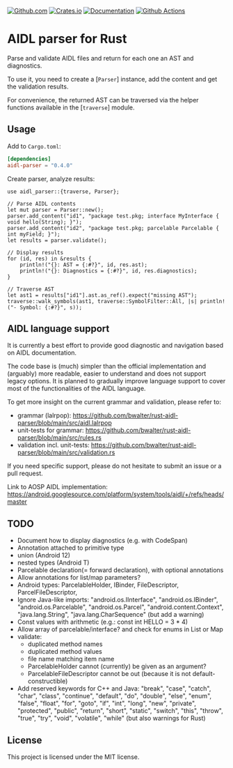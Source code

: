 [![Github.com](https://img.shields.io/badge/bwalter-rust--aidl--parser-blue?logo=github)](https://github.com/bwalter/rust-aidl-parser)
[![Crates.io](https://img.shields.io/crates/v/aidl-parser.svg?logo=rust)](https://crates.io/crates/aidl-parser)
[![Documentation](https://img.shields.io/docsrs/aidl-parser?label=docs.rs)](https://docs.rs/aidl-parser)
[![Github Actions](https://img.shields.io/github/workflow/status/bwalter/rust-aidl-parser/main?labels=CI)](https://github.com/bwalter/rust-aidl-parser)

# AIDL parser for Rust

Parse and validate AIDL files and return for each one an AST and diagnostics.

To use it, you need to create a [`Parser`] instance, add the content and
get the validation results.

For convenience, the returned AST can be traversed via the helper functions
available in the [`traverse`] module.

## Usage

Add to `Cargo.toml`:

```toml
[dependencies]
aidl-parser = "0.4.0"
```

Create parser, analyze results:

```
use aidl_parser::{traverse, Parser};

// Parse AIDL contents
let mut parser = Parser::new();
parser.add_content("id1", "package test.pkg; interface MyInterface { void hello(String); }");
parser.add_content("id2", "package test.pkg; parcelable Parcelable { int myField; }");
let results = parser.validate();

// Display results
for (id, res) in &results {
    println!("{}: AST = {:#?}", id, res.ast);
    println!("{}: Diagnostics = {:#?}", id, res.diagnostics);
}

// Traverse AST
let ast1 = results["id1"].ast.as_ref().expect("missing AST");
traverse::walk_symbols(ast1, traverse::SymbolFilter::All, |s| println!("- Symbol: {:#?}", s));
```

## AIDL language support

It is currently a best effort to provide good diagnostic and navigation based on AIDL documentation.

The code base is (much) simpler than the official implementation and (arguably) more readable, easier to understand and does not support legacy options. It is planned to gradually improve language support to cover most of the functionalities of the AIDL language.

To get more insight on the current grammar and validation, please refer to:
- grammar (lalrpop): <https://github.com/bwalter/rust-aidl-parser/blob/main/src/aidl.lalrpop>
- unit-tests for grammar: <https://github.com/bwalter/rust-aidl-parser/blob/main/src/rules.rs>
- validation incl. unit-tests: <https://github.com/bwalter/rust-aidl-parser/blob/main/src/validation.rs>

If you need specific support, please do not hesitate to submit an issue or a pull request.

Link to AOSP AIDL implementation:
<https://android.googlesource.com/platform/system/tools/aidl/+/refs/heads/master>

## TODO
- Document how to display diagnostics (e.g. with CodeSpan)
- Annotation attached to primitive type
- union (Android 12)
- nested types (Android T)
- Parcelable declaration(= forward declaration), with optional annotations
- Allow annotations for list/map parameters?
- Android types: ParcelableHolder, IBinder, FileDescriptor, ParcelFileDescriptor, 
- Ignore Java-like imports: "android.os.IInterface", "android.os.IBinder", "android.os.Parcelable", "android.os.Parcel",
      "android.content.Context", "java.lang.String", "java.lang.CharSequence" (but add a warning)
- Const values with arithmetic (e.g.: const int HELLO = 3 * 4)
- Allow array of parcelable/interface? and check for enums in List or Map
- validate:
  - duplicated method names
  - duplicated method values
  - file name matching item name
  - ParcelableHolder cannot (currently) be given as an argument?
  - ParcelableFileDescriptor cannot be out (because it is not default-constructible)
- Add reserved keywords for C++ and Java: "break",  "case",   "catch", "char",     "class",  "continue", "default",
    "do",     "double", "else",  "enum",     "false",  "float",    "for",
    "goto",   "if",     "int",   "long",     "new",    "private",  "protected",
    "public", "return", "short", "static",   "switch", "this",     "throw",
    "true",   "try",    "void",  "volatile", "while"
    (but also warnings for Rust)

## License

This project is licensed under the MIT license.
